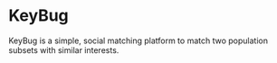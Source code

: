# KeyBug
KeyBug is a simple, social matching platform to match two population subsets with similar interests.
